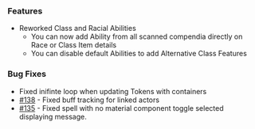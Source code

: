 ### Features
- Reworked Class and Racial Abilities
    - You can now add Ability from all scanned compendia directly on Race or Class Item details
    - You can disable default Abilities to add Alternative Class Features
    
### Bug Fixes
- Fixed inifinte loop when updating Tokens with containers
- [#138](https://github.com/Rughalt/D35E/issues/138) - Fixed buff tracking for linked actors
- [#135](https://github.com/Rughalt/D35E/issues/135) - Fixed spell with no material component toggle selected displaying message.